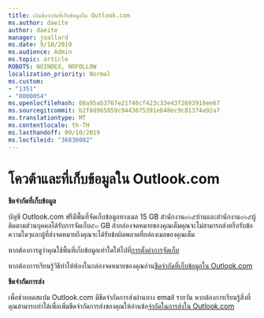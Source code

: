 ```yaml
---
title: เกินขีดจำกัดที่เก็บข้อมูลใน Outlook.com
ms.author: daeite
author: daeite
manager: joallard
ms.date: 9/10/2019
ms.audience: Admin
ms.topic: article
ROBOTS: NOINDEX, NOFOLLOW
localization_priority: Normal
ms.custom:
- "1351"
- "8000054"
ms.openlocfilehash: 08a95ab3767e21f46cf423c33e43f2693918ee67
ms.sourcegitcommit: b2f8d965859c9443675391eb48ec9c81374a92a7
ms.translationtype: MT
ms.contentlocale: th-TH
ms.lasthandoff: 09/10/2019
ms.locfileid: "36836082"
---
```

# <a name="email-and-storage-quota-in-outlookcom"></a>โควต้าและที่เก็บข้อมูลใน Outlook.com

**ขีดจำกัดที่เก็บข้อมูล**

บัญชี Outlook.com ฟรีมีพื้นที่จัดเก็บข้อมูลทางเมล 15 GB สำนักงาน๓๖๕บ้านและสำนักงาน๓๖๕ผู้ติดตามส่วนบุคคลได้รับการจัดเก็บ๕๐ GB ถ้ากล่องจดหมายของคุณเต็มคุณจะไม่สามารถส่งหรือรับข้อความใดๆและผู้ที่ส่งจดหมายถึงคุณจะได้รับข้อผิดพลาดที่กล่องเมลของคุณเต็ม

หากต้องการดูว่าคุณใช้พื้นที่เก็บข้อมูลเท่าใดให้ไปที่[การตั้งค่าการจัดเก็บ](https://outlook.live.com/mail/options/general/storage)

หากต้องการเรียนรู้วิธีทำให้ห้องในกล่องจดหมายของคุณอ่าน[ขีดจำกัดที่เก็บข้อมูลใน Outlook.com](https://support.office.com/article/7ac99134-69e5-4619-ac0b-2d313bba5e9e)

**ขีดจำกัดการส่ง**

เพื่อช่วยลดสแปม Outlook.com มีขีดจำกัดการส่งผ่านทาง email รายวัน หากต้องการเรียนรู้สิ่งที่คุณสามารถทำได้เพื่อเพิ่มขีดจำกัดการส่งของคุณให้อ่านข้อ[จำกัดในการส่งใน Outlook.com](https://support.office.com/article/279ee200-594c-40f0-9ec8-bb6af7735c2e)